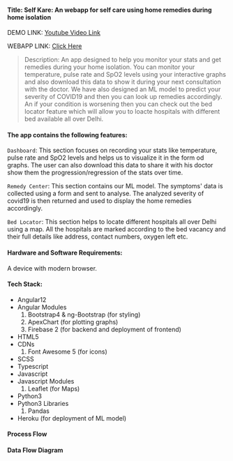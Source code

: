 #### Title: Self Kare: An webapp for self care using home remedies during home isolation

DEMO LINK: [Youtube Video Link]()

WEBAPP LINK: [Click Here]()

> Description: An app designed to help you monitor your stats and get remedies during your home isolation. You can monitor your temperature, pulse rate and SpO2 levels using your interactive graphs and also download this data to show it during your next consultation with the doctor. We have also designed an ML model to predict your severity of COVID19 and then you can look up remedies accordingly. An if your condition is worsening then you can check out the bed locator feature which will allow you to loacte hospitals with different bed available all over Delhi.

#### The app contains the following features:

`Dashboard`: This section focuses on recording your stats like temperature, pulse rate and SpO2 levels and helps us to visualize it in the form od graphs. The user can also download this data to share it with his doctor show them the progression/regression of the stats over time.

`Remedy Center`: This section contains our ML model. The symptoms' data is collected using a form and sent to analyse. The analyzed severity of covid19 is then returned and used to display the home remedies accordingly.

`Bed Locator`: This section helps to locate different hospitals all over Delhi using a map. All the hospitals are marked according to the bed vacancy and their full details like address, contact numbers, oxygen left etc.

#### Hardware and Software Requirements:

A device with modern browser.

#### Tech Stack:

- Angular12
- Angular Modules
  1. Bootstrap4 & ng-Bootstrap (for styling)
  2. ApexChart (for plotting graphs)
  3. Firebase 2 (for backend and deployment of frontend)
- HTML5
- CDNs
  1. Font Awesome 5 (for icons)
- SCSS
- Typescript
- Javascript
- Javascript Modules
  1. Leaflet (for Maps)
- Python3
- Python3 Libraries
  1. Pandas
- Heroku (for deployment of ML model)

#### Process Flow

#### Data Flow Diagram
